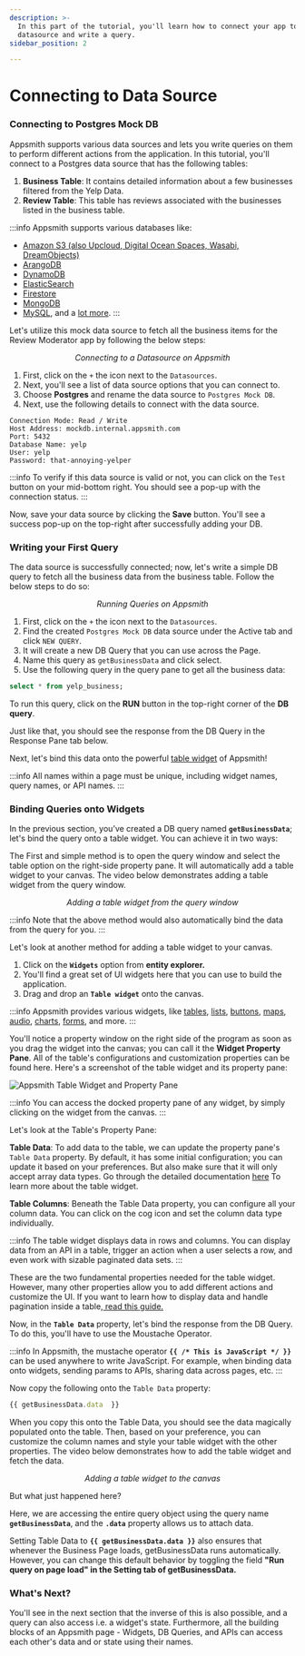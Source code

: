```yaml
---
description: >-
  In this part of the tutorial, you'll learn how to connect your app to a
  datasource and write a query.
sidebar_position: 2

---
```


# Connecting to Data Source

### **Connecting to Postgres Mock DB**

Appsmith supports various data sources and lets you write queries on them to perform different actions from the application. In this tutorial, you'll connect to a Postgres data source that has the following tables:

1. **Business Table**: It contains detailed information about a few businesses filtered from the Yelp Data.
2. **Review Table**: This table has reviews associated with the businesses listed in the business table.

:::info
Appsmith supports various databases like:

* [Amazon S3 (also Upcloud, Digital Ocean Spaces, Wasabi, DreamObjects)](../../../reference/datasources/querying-amazon-s3.md)
* [ArangoDB](../../../reference/datasources/querying-arango-db.md)
* [DynamoDB](../../../reference/datasources/querying-dynamodb.md)
* [ElasticSearch](https://docs.appsmith.com/datasource-reference/querying-elasticsearch)
* [Firestore](../../../reference/datasources/querying-firestore.md)
* [MongoDB](../../../reference/datasources/querying-mongodb/)
* [MySQL](../../../reference/datasources/querying-mysql.md), and a [lot more](../../../reference/datasources/).
:::

Let's utilize this mock data source to fetch all the business items for the Review Moderator app by following the below steps:

<figure>
  <object data="https://www.youtube.com/embed/ZOSYloiB8ZY?autoplay=0" width='750px' height='400px'></object> 
   <figcaption align="center"><i>Connecting to a Datasource on Appsmith</i></figcaption>
</figure>

1. First, click on the `+` the icon next to the `Datasources`.
2. Next, you'll see a list of data source options that you can connect to.
3. Choose **Postgres** and rename the data source to `Postgres Mock DB`.
4. Next, use the following details to connect with the data source.

```
Connection Mode: Read / Write
Host Address: mockdb.internal.appsmith.com
Port: 5432
Database Name: yelp
User: yelp
Password: that-annoying-yelper
```

:::info
To verify if this data source is valid or not, you can click on the `Test` button on your mid-bottom right. You should see a pop-up with the connection status.
:::

Now, save your data source by clicking the **Save** button. You'll see a success pop-up on the top-right after successfully adding your DB.

### **Writing your First Query**

The data source is successfully connected; now, let's write a simple DB query to fetch all the business data from the business table. Follow the below steps to do so:

<figure>
  <object data="https://www.youtube.com/embed/QoyzrOEG5to?autoplay=0" width='750px' height='400px'></object> 
   <figcaption align="center"><i>Running Queries on Appsmith</i></figcaption>
</figure>

1. First, click on the `+` the icon next to the `Datasources`.
2. Find the created `Postgres Mock DB` data source under the Active tab and click `NEW QUERY`.
3. It will create a new DB Query that you can use across the Page.
4. Name this query as `getBusinessData` and click select.
5. Use the following query in the query pane to get all the business data:

```sql
select * from yelp_business;
```

To run this query, click on the **RUN** button in the top-right corner of the **DB query**.

Just like that, you should see the response from the DB Query in the Response Pane tab below.

Next, let's bind this data onto the powerful [table widget](../../../reference/widgets/table/) of Appsmith!

:::info
All names within a page must be unique, including widget names, query names, or API names.
:::

### Binding Queries onto Widgets

In the previous section, you’ve created a DB query named **`getBusinessData`**; let's bind the query onto a table widget. You can achieve it in two ways:

The First and simple method is to open the query window and select the table option on the right-side property pane. It will automatically add a table widget to your canvas. The video below demonstrates adding a table widget from the query window.

<figure>
  <object data="https://www.youtube.com/embed/XgQ9AsRdLek?autoplay=0" width='750px' height='400px'></object> 
   <figcaption align="center"><i>Adding a table widget from the query window
</i></figcaption>
</figure>

:::info
Note that the above method would also automatically bind the data from the query for you.
:::

Let's look at another method for adding a table widget to your canvas.

1. Click on the **`Widgets`** option from **entity explorer.**
2. You'll find a great set of UI widgets here that you can use to build the application.
3. Drag and drop an **`Table widget`** onto the canvas.

:::info
Appsmith provides various widgets, like [tables](../../../reference/widgets/table/), [lists](../../../reference/widgets/list.md), [buttons](../../../reference/widgets/button/), [maps](../../../reference/widgets/maps.md), [audio](../../../reference/widgets/audio.md), [charts](../../../reference/widgets/chart.md), [forms](../../../reference/widgets/form.md), and more.
:::

You'll notice a property window on the right side of the program as soon as you drag the widget into the canvas; you can call it the **Widget Property Pane**. All of the table's configurations and customization properties can be found here. Here's a screenshot of the table widget and its property pane:

![Appsmith Table Widget and Property Pane](/img/issue_12550_img3.png)

:::info
You can access the docked property pane of any widget, by simply clicking on the widget from the canvas.
:::

Let's look at the Table's Property Pane:

**Table Data**: To add data to the table, we can update the property pane's `Table Data` property. By default, it has some initial configuration; you can update it based on your preferences. But also make sure that it will only accept array data types. Go through the detailed documentation [here](../../../reference/widgets/table/) To learn more about the table widget.

**Table Columns**: Beneath the Table Data property, you can configure all your column data. You can click on the cog icon and set the column data type individually.

:::info
The table widget displays data in rows and columns. You can display data from an API in a table, trigger an action when a user selects a row, and even work with sizable paginated data sets.
:::

These are the two fundamental properties needed for the table widget. However, many other properties allow you to add different actions and customize the UI. If you want to learn how to display data and handle pagination inside a table,[ read this guide.](../../../core-concepts/data-access-and-binding/displaying-data-read/display-data-tables.md)

Now, in the **`Table Data`** property, let's bind the response from the DB Query. To do this, you'll have to use the Moustache Operator.

:::info
In Appsmith, the mustache operator **`{{ /* This is JavaScript */ }}`** can be used anywhere to write JavaScript. For example, when binding data onto widgets, sending params to APIs, sharing data across pages, etc.
:::

Now copy the following onto the `Table Data` property:

```javascript
{{ getBusinessData.data  }}
```

When you copy this onto the Table Data, you should see the data magically populated onto the table. Then, based on your preference, you can customize the column names and style your table widget with the other properties. The video below demonstrates how to add the table widget and fetch the data.

<figure>
  <object data="https://www.youtube.com/embed/Ys1zN2GjNGA?autoplay=0" width='750px' height='400px'></object> 
   <figcaption align="center"><i>Adding a table widget to the canvas
</i></figcaption>
</figure>

But what just happened here?

Here, we are accessing the entire query object using the query name **`getBusinessData`**, and the **`.data`** property allows us to attach data.

Setting Table Data to **`{{ getBusinessData.data }}`** also ensures that whenever the Business Page loads, getBusinessData runs automatically. However, you can change this default behavior by toggling the field **"Run query on page load" in the Setting tab of getBusinessData.**

### What's Next?

You'll see in the next section that the inverse of this is also possible, and a query can also access i.e. a widget's state. Furthermore, all the building blocks of an Appsmith page - Widgets, DB Queries, and APIs can access each other's data and or state using their names.
